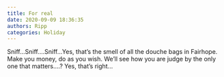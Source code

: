 ```yaml
---
title: For real
date: 2020-09-09 18:36:35
authors: Ripp
categories: Holiday
---
```


 Sniff...Sniff....Sniff...Yes, that’s the smell of all the douche bags in Fairhope.  Make you money, do as you wish.  We’ll see how you are judge by the only one that matters....? Yes, that’s right...